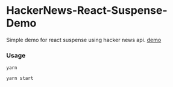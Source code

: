 # HackerNews-React-Suspense-Demo

Simple demo for react suspense using hacker news api. [demo](https://react-suspense-hacker-news.herokuapp.com)

### Usage
```
yarn 

yarn start
```
